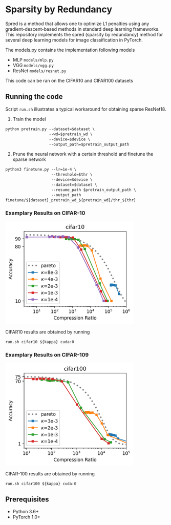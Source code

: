 # Sparsity by Redundancy

Spred is a method that allows one to optimize L1 penalties using any gradient-descent-based methods in standard deep learning frameworks. This repository implements the spred (sparsity by redundancy) method for several deep learning models for image classification in PyTorch. 

The models.py contains the implementation following models
- MLP `models/mlp.py`
- VGG `models/vgg.py`
- ResNet `models/resnet.py`

This code can be ran on the CIFAR10 and CIFAR100 datasets

## Running the code

Script `run.sh` illustrates a typical workaround for obtaining sparse ResNet18.

1. Train the model
```
python pretrain.py --dataset=$dataset \
                   --wd=$pretrain_wd \
                   --device=$device \
                   --output_path=$pretrain_output_path
```
2. Prune the neural network with a certain threshold and finetune the sparse network
```
python3 finetune.py --lr=1e-4 \
                    --threshold=$thr \
                    --device=$device \
                    --dataset=$dataset \
                    --resume_path $pretrain_output_path \
                    --output_path finetune/${dataset}_pretrain_wd_${pretrain_wd}/thr_${thr}
```

### Examplary Results on CIFAR-10

<img src="figures/cifar10.png" alt="cifar10" width="400"/>

CIFAR10 results are obtained by running
```
run.sh cifar10 ${kappa} cuda:0
```

### Examplary Results on CIFAR-109
<img src="figures/cifar100.png" alt="cifar100" width="400"/>

CIFAR-100 results are obtained by running
```
run.sh cifar100 ${kappa} cuda:0
```



## Prerequisites
- Python 3.6+
- PyTorch 1.0+
